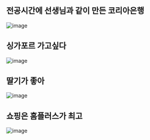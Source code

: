 ## 전공시간에 선생님과 같이 만든 코리아은행
![image](https://github.com/minseok06/WDG/assets/121544294/20a54991-e8a7-4056-9aa6-e3de7b39509b)
## 싱가포르 가고싶다
![image](https://github.com/minseok06/WDG/assets/121544294/a54b0dd2-9bea-42a4-90b5-e5a5fa86e2b8)
## 딸기가 좋아
![image](https://github.com/minseok06/WDG/assets/121544294/46cd11f6-01cf-4cda-8d48-5f46dab26e3d)
## 쇼핑은 홈플러스가 최고
![image](https://github.com/minseok06/WDG/assets/121544294/37448614-069f-4876-8b19-7c9b60986fd1)
